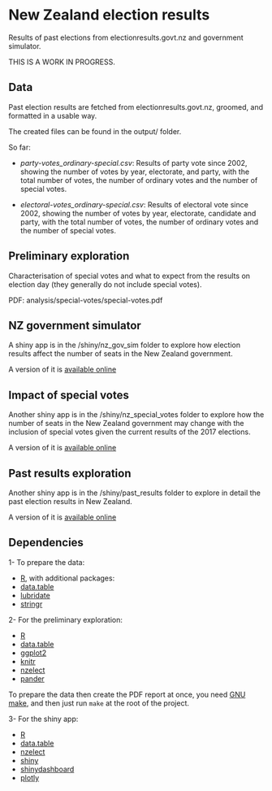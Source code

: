 # New Zealand election results

Results of past elections from electionresults.govt.nz and government
simulator. 

THIS IS A WORK IN PROGRESS.


## Data

Past election results are fetched from electionresults.govt.nz,
groomed, and formatted in a usable way.

The created files can be found in the output/ folder.

So far:

- *party-votes_ordinary-special.csv*: Results of party vote since
2002, showing the number of votes by year, electorate, and party, with
the total number of votes, the number of ordinary votes and the number
of special votes.

- *electoral-votes_ordinary-special.csv*: Results of electoral vote
since 2002, showing the number of votes by year, electorate, candidate
and party, with the total number of votes, the number of ordinary
votes and the number of special votes.


## Preliminary exploration

Characterisation of special votes and what to expect from the results
on election day (they generally do not include special votes).

PDF: analysis/special-votes/special-votes.pdf


## NZ government simulator

A shiny app is in the /shiny/nz_gov_sim folder to explore how election results
affect the number of seats in the New Zealand government.

A version of it is [available online](https://dragonfly-science.shinyapps.io/nz_gov_sim)


## Impact of special votes

Another shiny app is in the /shiny/nz_special_votes folder to explore
how the number of seats in the New Zealand government may change with
the inclusion of special votes given the current results of the 2017 elections.

A version of it is [available online](https://dragonfly-science.shinyapps.io/nz-special-votes)


## Past results exploration

Another shiny app is in the /shiny/past_results folder to explore in
detail the past election results in New Zealand.

A version of it is [available online](https://dragonfly-science.shinyapps.io/nz_past_elections)


## Dependencies

1- To prepare the data:

- [R](https://www.r-project.org/), with additional packages:
- [data.table](http://cran.stat.auckland.ac.nz/web/packages/data.table/index.html)
- [lubridate](http://cran.stat.auckland.ac.nz/web/packages/lubridate/index.html)
- [stringr](http://cran.stat.auckland.ac.nz/web/packages/stringr/index.html)


2- For the preliminary exploration:

- [R](https://www.r-project.org/)
- [data.table](http://cran.stat.auckland.ac.nz/web/packages/data.table/index.html)
- [ggplot2](http://cran.stat.auckland.ac.nz/web/packages/ggplot2/index.html)
- [knitr](http://cran.stat.auckland.ac.nz/web/packages/knitr/index.html)
- [nzelect](http://cran.stat.auckland.ac.nz/web/packages/nzelect/index.html)
- [pander](http://cran.stat.auckland.ac.nz/web/packages/pander/index.html)


To prepare the data then create the PDF report at once, you need [GNU
make](https://www.gnu.org/software/make/), and then just run `make` at
the root of the project.


3- For the shiny app:

- [R](https://www.r-project.org/)
- [data.table](http://cran.stat.auckland.ac.nz/web/packages/data.table/index.html)
- [nzelect](http://cran.stat.auckland.ac.nz/web/packages/nzelect/index.html)
- [shiny](http://cran.stat.auckland.ac.nz/web/packages/shiny/index.html)
- [shinydashboard](http://cran.stat.auckland.ac.nz/web/packages/shinydashboard/index.html)
- [plotly](http://cran.stat.auckland.ac.nz/web/packages/plotly/index.html)


